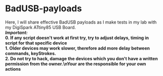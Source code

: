# BadUSB-payloads
Here, I will share effective BadUSB payloads as I make tests in my lab with my DigiSpark ATtiny85 USB Board.  
  ***Important:***  
**0. If any script doesn't work at first try, try to adjust delays, timing in script for that specific device**  
**1. Older devices may work slower, therefore add more delay between commands, keyStrokes.**  
**2. Do not try to hack, damage the devices which you don't have a written permission from the owner.\nYour are the responsible for your own actions**  

